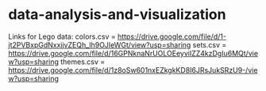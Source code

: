 # data-analysis-and-visualization
Links for Lego data: 
colors.csv  =  https://drive.google.com/file/d/1-jt2PVBxpGdNxxjjvZEQh_lh9OJIeWGt/view?usp=sharing
sets.csv    =  https://drive.google.com/file/d/16GPNknaNrUOLOEeyviIZZ4kzDgIu6MQt/view?usp=sharing 
themes.csv  =  https://drive.google.com/file/d/1z8oSw601nxEZkgkKD8I6JRsJukSRzU9-/view?usp=sharing
